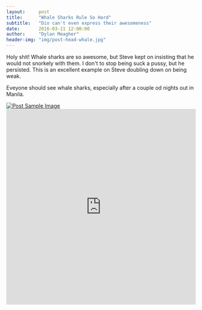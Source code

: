```yaml
---
layout:     post
title:      "Whale Sharks Rule So Hard"
subtitle:   "Dio can't even express their awesomeness"
date:       2016-03-11 12:00:00
author:     "Dylan Meagher"
header-img: "img/post-head-whale.jpg"
---
```


<p>Holy shit! Whale sharks are so awesome, but Steve kept on insisting that he would not snorkely with them. I don't to stop being suck a pussy, but he persisted.  This is an excellent example on Steve doubling down on being weak.</p>

<p>Eveyone should see whale sharks, especially after a couple od nights out in Manila.</p>


<a href="#">
    <img src="{{ site.baseurl }}/img/post-body-whale.jpg" alt="Post Sample Image">
</a>


<iframe width="100%" height="520" frameborder="0" src="https://dymeagher.cartodb.com/viz/7614ffc4-afce-11e5-a5ba-0e787de82d45/embed_map" allowfullscreen webkitallowfullscreen mozallowfullscreen oallowfullscreen msallowfullscreen></iframe>

<br>

<script type="text/javascript" src="http://ajax.googleapis.com/ajax/libs/jquery/1.8.2/jquery.min.js">
</script>
<script type="text/javascript" src="http://code.highcharts.com/highcharts.js">
</script>
<script type="text/javascript" src="http://code.highcharts.com/modules/exporting.js">
</script>

<!---<div id="container" style="min-width: 310px; height: 400px; margin: 0 auto">-->
<div id="container" style="width: 600px; height: 400px; margin: 0 auto">
</div>
<script type="text/javascript">


// $(function() {
  Highcharts.setOptions({
    lang: {
      thousandsSep: ','
    }
  });
  $('#container').highcharts({
    chart: {
      type: 'line'
    },
    title: {
      text: 'Median Household Income With and W/out Stations'
    },
    xAxis: {
      categories: ['Without Stns', 'With Stns']
    },
    yAxis: {
      title: {
        text: 'Median Income'
      }
    },
    plotOptions: {
      line: {
        dataLabels: {
          enabled: true,
        },
        enableMouseTracking: false
      }
    },
    series: [{
      name: 'NYC',
      data: [63470, 91420],
      color: '#ff9900'
    }, {
      name: 'DC',
      data: [89820, 86820],
      color: '#0066ff'
    }, {
      name: 'Chi',
      data: [52060, 58500],
      color: '#339933'
    }]
  });
//});

</script>

<br>


<script type="text/javascript" src="http://ajax.googleapis.com/ajax/libs/jquery/1.8.2/jquery.min.js">
</script>
<script type="text/javascript" src="http://code.highcharts.com/highcharts.js">
</script>
<script type="text/javascript" src="http://code.highcharts.com/modules/exporting.js">
</script>

<!---<div id="container" style="min-width: 310px; height: 400px; margin: 0 auto">-->
<div id="container" style="width: 600px; height: 400px; margin: 0 auto">
</div>
<script type="text/javascript">


//$(function() {
  $('#container').highcharts({

    chart: {
      type: 'column'
    },
    title: {
      text: 'Zip Codes With and Without Bike Stations'
    },
    legend: {
      width: 300
    },
    xAxis: {
      categories: ['$0-35k', '$35-70k', '$70-105k', '$105k+']
    },

    yAxis: {
      allowDecimals: false,
      min: 0,
      max: 60,
      tickInterval: 10,
      title: {
        text: 'Percent of Total Zip Codes'
      },
      labels: {
        format: '{value}%'
      }
    },

    tooltip: {
      formatter: function() {
        return '<b>' + this.x + '</b><br/>' +
          this.series.name + ': ' + this.y + "%" + '<br/>' +
          'Total: ' + this.point.stackTotal + "%";
      }
    },


    plotOptions: {
      column: {
        stacking: 'normal',
        pointPadding: 0,
        groupPadding: 0.1
      }
    },

    series: [{
      name: 'NYC w/out Stns',
      data: [10, 41, 19, 6],
      color: '#ffcc80',
      stack: 'nyc'
    }, {
      name: 'NYC with Stns',
      data: [2, 6, 8, 8],
      color: '#ff9900',
      stack: 'nyc'
    }, {
      name: 'DC w/out Stns',
      data: [4, 4, 24, 9],
      color: '#80b3ff',
      stack: 'dc'
    }, {
      name: 'DC with Stns',
      data: [6, 6, 29, 17],
      color: '#0066ff',
      stack: 'dc'

    }, {
      name: 'Chi w/out Stns',
      data: [5, 20, 7, 0],
      color: '#66cc66',
      stack: 'chi'
    }, {
      name: 'Chi with Stns',
      data: [15, 31, 17, 5],
      color: '#339933',
      stack: 'chi'
    }]
  });
//});
